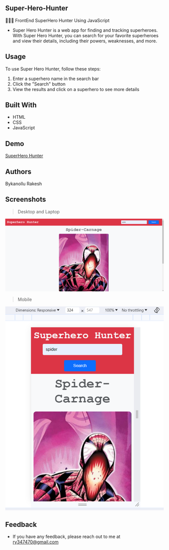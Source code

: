 ## Super-Hero-Hunter

🦸🏻‍♂️ FrontEnd SuperHero Hunter Using JavaScript

- Super Hero Hunter is a web app for finding and tracking superheroes. With Super Hero Hunter, you can search for your favorite superheroes and view their details, including their powers, weaknesses, and more.

## Usage

To use Super Hero Hunter, follow these steps:

1. Enter a superhero name in the search bar
2. Click the "Search" button
3. View the results and click on a superhero to see more details

## Built With

- HTML
- CSS
- JavaScript

## Demo

[SuperHero Hunter](https://653e869ee3db8f11bc15f196--legendary-peony-a0d9c8.netlify.app)

## Authors

Bykanollu Rakesh

## Screenshots

> Desktop and Laptop

![image](https://raw.githubusercontent.com/Rocky9989/Super-Hero-Hunter/master/ScreenShots/Screenshot%202023-10-29%20204249.png)

> Mobile

![image](https://raw.githubusercontent.com/Rocky9989/Super-Hero-Hunter/master/ScreenShots/Screenshot%202023-10-29%20204209.png)

## Feedback

- If you have any feedback, please reach out to me at ry347470@gmail.com
